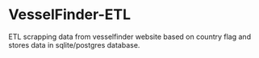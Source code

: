 # VesselFinder-ETL
ETL scrapping data from vesselfinder website based on country flag and stores data in sqlite/postgres database. 
